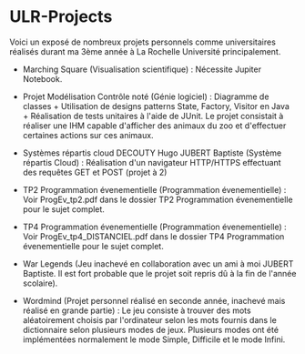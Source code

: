 # ULR-Projects

Voici un exposé de nombreux projets personnels comme universitaires réalisés durant ma 3ème année à La Rochelle Université principalement.

- Marching Square (Visualisation scientifique) : Nécessite Jupiter Notebook.
- Projet Modélisation Contrôle noté (Génie logiciel) : Diagramme de classes + Utilisation de designs patterns State, Factory, Visitor en Java + Réalisation de tests unitaires à l'aide de JUnit. Le projet consistait à réaliser une IHM capable d'afficher des animaux du zoo et d'effectuer certaines actions sur ces animaux.

- Systèmes répartis cloud DECOUTY Hugo JUBERT Baptiste (Système répartis Cloud) : Réalisation d'un navigateur HTTP/HTTPS effectuant des requêtes GET et POST (projet à 2)
- TP2 Programmation évenementielle (Programmation évenementielle) : Voir ProgEv_tp2.pdf dans le dossier TP2 Programmation évenementielle pour le sujet complet.
- TP4 Programmation évenementielle (Programmation évenementielle) : Voir ProgEv_tp4_DISTANCIEL.pdf dans le dossier TP4 Programmation évenementielle pour le sujet complet.


- War Legends (Jeu inachevé en collaboration avec un ami à moi JUBERT Baptiste. Il est fort probable que le projet soit repris dû à la fin de l'année scolaire).
- Wordmind (Projet personnel réalisé en seconde année, inachevé mais réalisé en grande partie) : Le jeu consiste à trouver des mots aléatoirement choisis par l'ordinateur selon les mots fournis dans le dictionnaire selon plusieurs modes de jeux. Plusieurs modes ont été implémentées normalement le mode Simple, Difficile et le mode Infini.
